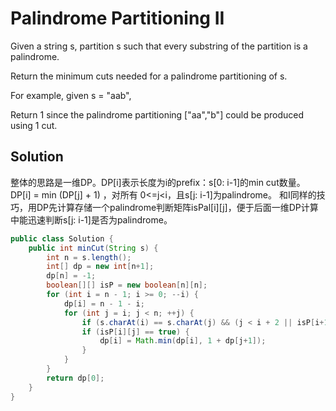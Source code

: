 # Palindrome Partitioning II

Given a string s, partition s such that every substring of the partition is a palindrome.

Return the minimum cuts needed for a palindrome partitioning of s.

For example, given s = "aab",

Return 1 since the palindrome partitioning ["aa","b"] could be produced using 1 cut.

## Solution

整体的思路是一维DP。DP[i]表示长度为i的prefix：s[0: i-1]的min cut数量。
DP[i] = min (DP[j] + 1) ，对所有 0<=j<i，且s[j: i-1]为palindrome。
和I同样的技巧，用DP先计算存储一个palindrome判断矩阵isPal[i][j]，便于后面一维DP计算中能迅速判断s[j: i-1]是否为palindrome。

```java
public class Solution {
    public int minCut(String s) {
        int n = s.length();
        int[] dp = new int[n+1];
        dp[n] = -1;
        boolean[][] isP = new boolean[n][n];
        for (int i = n - 1; i >= 0; --i) {
            dp[i] = n - 1 - i;
            for (int j = i; j < n; ++j) {
                if (s.charAt(i) == s.charAt(j) && (j < i + 2 || isP[i+1][j-1])) isP[i][j] = true;
                if (isP[i][j] == true) {
                    dp[i] = Math.min(dp[i], 1 + dp[j+1]);
                }
            }
        }
        return dp[0];
    }
}
```